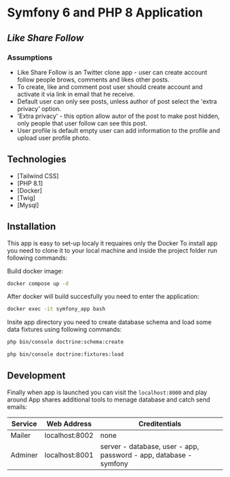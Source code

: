 # Symfony 6 and PHP 8 Application
## _Like Share Follow_

### Assumptions

- Like Share Follow is an Twitter clone app - user can create account follow people brows, comments and likes other posts.
- To create, like and comment post user should create account and activate it via link in email that he receive.
- Default user can only see posts, unless author of post select the 'extra privacy' option.
- 'Extra privacy' - this option allow autor of the post to make post hidden, only people that user follow can see this post.
- User profile is default empty user can add information to the profile and upload user profile photo.

## Technologies

- [Tailwind CSS]
- [PHP 8.1]
- [Docker]
- [Twig]
- [Mysql]

## Installation

This app is easy to set-up localy it requaires only the Docker
To install app you need to clone it to your local machine and inside the project folder run following commands:

Build docker image:
```sh
docker compose up -d
```

After docker will build succesfully you need to enter the application:

```sh
docker exec -it symfony_app bash
```

Insite app directory you need to create database schema and load some data fixtures using following commands:

```sh
php bin/console doctrine:schema:create
```

```sh
php bin/console doctrine:fixtures:load
```

## Development

Finally when app is launched you can visit the ```localhost:8000``` and play around
App shares additional tools to menage database and catch send emails:

| Service | Web Address    | Creditentials                                                     |
|---------|----------------|-------------------------------------------------------------------|
| Mailer  | localhost:8002 | none                                                              |
| Adminer | localhost:8001 | server - database, user - app, password - app, database - symfony |
